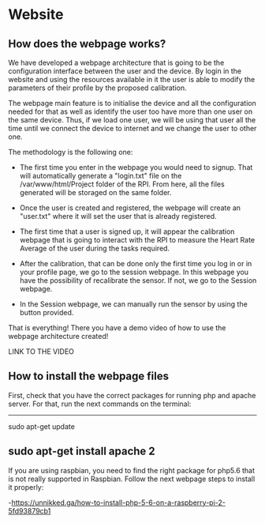 # Website

## How does the webpage works?

We have developed a webpage architecture that is going to be the configuration interface between the user and the device. By login in the website and using the resources available in it the user is able to modify the parameters of their profile by the proposed calibration. 

The webpage main feature is to initialise the device and all the configuration needed for that as well as identify the user too have more than one user on the same device. Thus, if we load one user, we will be using that user all the time until we connect the device to internet and we change the user to other one.

The methodology is the following one:

- The first time you enter in the webpage you would need to signup. That will automatically generate a "login.txt" file on the /var/www/html/Project folder of the RPI. From here, all the files generated will be storaged on the same folder.

- Once the user is created and registered, the webpage will 
create an "user.txt" where it will set the user that is already registered.

- The first time that a user is signed up, it will appear the calibration webpage that is going to interact with the RPI to measure the Heart Rate Average of the user during the tasks required. 

- After the calibration, that can be done only the first time you log in or in your profile page, we go to the session webpage. In this webpage you have the possibility of recalibrate the sensor. If not, we go to the Session webpage.

- In the Session webpage, we can manually run the sensor by using the button provided.

That is everything! There you have a demo video of how to use the webpage architecture created!

LINK TO THE VIDEO

## How to install the webpage files

First, check that you have the correct packages for running php and apache server. For that, run the next commands on the terminal:

----
sudo apt-get update

sudo apt-get install apache 2
----
If you are using raspbian, you need to find the right package for php5.6 that is not really supported in Raspbian. Follow the next webpage steps to install it properly:

-https://unnikked.ga/how-to-install-php-5-6-on-a-raspberry-pi-2-5fd93879cb1
